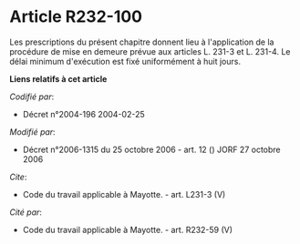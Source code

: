 # Article R232-100

Les prescriptions du présent chapitre donnent lieu à l'application de la procédure de mise en demeure prévue aux articles L.
231-3 et L. 231-4. Le délai minimum d'exécution est fixé uniformément à huit jours.

**Liens relatifs à cet article**

_Codifié par_:

  - Décret n°2004-196 2004-02-25

_Modifié par_:

  - Décret n°2006-1315 du 25 octobre 2006 - art. 12 () JORF 27 octobre 2006

_Cite_:

  - Code du travail applicable à Mayotte. - art. L231-3 (V)

_Cité par_:

  - Code du travail applicable à Mayotte. - art. R232-59 (V)
